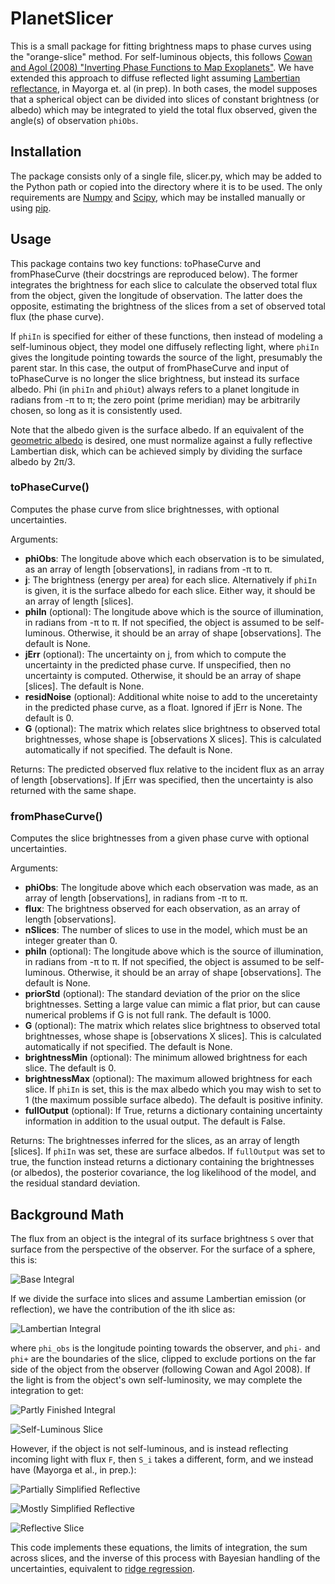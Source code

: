 # PlanetSlicer
This is a small package for fitting brightness maps to phase curves using the "orange-slice" method.  For self-luminous objects, this follows [Cowan and Agol (2008) "Inverting Phase Functions to Map Exoplanets"](https://doi.org/10.1017/S1743921308027166).  We have extended this approach to diffuse reflected light assuming [Lambertian reflectance](https://en.wikipedia.org/wiki/Lambertian_reflectance), in Mayorga et. al (in prep).  In both cases, the model supposes that a spherical object can be divided into slices of constant brightness (or albedo) which may be integrated to yield the total flux observed, given the angle(s) of observation `phiObs`.

## Installation
The package consists only of a single file, slicer.py, which may be added to the Python path or copied into the directory where it is to be used.  The only requirements are [Numpy](https://numpy.org/) and [Scipy](https://www.scipy.org/), which may be installed manually or using [pip](https://pypi.org/project/pip/).

## Usage
This package contains two key functions: toPhaseCurve and fromPhaseCurve (their docstrings are reproduced below).  The former integrates the brightness for each slice to calculate the observed total flux from the object, given the longitude of observation.  The latter does the opposite, estimating the brightness of the slices from a set of observed total flux (the phase curve).

If `phiIn` is specified for either of these functions, then instead of modeling a self-luminous object, they model one diffusely reflecting light, where `phiIn` gives the longitude pointing towards the source of the light, presumably the parent star.  In this case, the output of fromPhaseCurve and input of toPhaseCurve is no longer the slice brightness, but instead its surface albedo.  Phi (in `phiIn` and `phiOut`) always refers to a planet longitude in radians from -π to π; the zero point (prime meridian) may be arbitrarily chosen, so long as it is consistently used.

Note that the albedo given is the surface albedo.  If an equivalent of the [geometric albedo](https://en.wikipedia.org/wiki/Geometric_albedo) is desired, one must normalize against a fully reflective Lambertian disk, which can be achieved simply by dividing the surface albedo by 2π/3.

### toPhaseCurve()
Computes the phase curve from slice brightnesses, with optional uncertainties.

Arguments:
* **phiObs**: The longitude above which each observation is to be simulated, as an array of length [observations], in radians from -π to π.
* **j**: The brightness (energy per area) for each slice.  Alternatively if `phiIn` is given, it is the surface albedo for each slice.  Either way, it should be an array of length [slices].
* **phiIn** (optional): The longitude above which is the source of illumination, in radians from -π to π.  If not specified, the object is assumed to be self-luminous.  Otherwise, it should be an array of shape [observations].  The default is None.
* **jErr** (optional): The uncertainty on j, from which to compute the uncertainty in the predicted phase curve.  If unspecified, then no uncertainty is computed.  Otherwise, it should be an array of shape [slices].  The default is None.
* **residNoise** (optional): Additional white noise to add to the unceretainty in the predicted phase curve, as a float.  Ignored if jErr is None.  The default is 0.
* **G** (optional): The matrix which relates slice brightness to observed total brightnesses, whose shape is [observations X slices].  This is calculated automatically if not specified.  The default is None.

Returns: The predicted observed flux relative to the incident flux as an array of length [observations].  If jErr was specified, then the uncertainty is also returned with the same shape.

### fromPhaseCurve()
Computes the slice brightnesses from a given phase curve with optional uncertainties.

Arguments:
* **phiObs**: The longitude above which each observation was made, as an array of length [observations], in radians from -π to π.
* **flux**: The brightness observed for each observation, as an array of length [observations].
* **nSlices**: The number of slices to use in the model, which must be an integer greater than 0.
* **phiIn** (optional): The longitude above which is the source of illumination, in radians from -π to π.  If not specified, the object is assumed to be self-luminous.  Otherwise, it should be an array of shape [observations].  The default is None.
* **priorStd** (optional): The standard deviation of the prior on the slice brightnesses.  Setting a large value can mimic a flat prior, but can cause numerical problems if G is not full rank.  The default is 1000.
* **G** (optional): The matrix which relates slice brightness to observed total brightnesses, whose shape is [observations X slices].  This is calculated automatically if not specified.  The default is None.
* **brightnessMin** (optional): The minimum allowed brightness for each slice.  The default is 0.
* **brightnessMax** (optional): The maximum allowed brightness for each slice.  If `phiIn` is set, this is the max albedo which you may wish to set to 1 (the maximum possible surface albedo).  The default is positive infinity.
* **fullOutput** (optional): If True, returns a dictionary containing uncertainty information in addition to the usual output.  The default is False.

Returns: The brightnesses inferred for the slices, as an array of length [slices].  If `phiIn` was set, these are surface albedos.  If `fullOutput` was set to true, the function instead returns a dictionary containing the brightnesses (or albedos), the posterior covariance, the log likelihood of the model, and the residual standard deviation.

## Background Math

The flux from an object is the integral of its surface brightness `S` over that surface from the perspective of the observer.  For the surface of a sphere, this is:

![Base Integral](https://latex.codecogs.com/gif.latex?J&space;&=&space;\int_{-\pi}^{\pi}&space;\int_0^\pi&space;S(\theta,\phi)&space;\sin(\theta)&space;d\theta&space;d\phi)

If we divide the surface into slices and assume Lambertian emission (or reflection), we have the contribution of the ith slice as:

![Lambertian Integral](https://latex.codecogs.com/gif.latex?J_i&space;&=&space;\int_{\phi_-}^{\phi_&plus;}&space;\int_0^\pi&space;S_i&space;\cos(\phi-\phi_\mathrm{obs})&space;\sin^2(\theta)d\theta&space;d\phi)

 where `phi_obs` is the longitude pointing towards the observer, and `phi-` and `phi+` are the boundaries of the slice, clipped to exclude portions on the far side of the object from the observer (following Cowan and Agol 2008).  If the light is from the object's own self-luminosity, we may complete the integration to get:
 
![Partly Finished Integral](https://latex.codecogs.com/gif.latex?J_i&space;=&space;\frac{\pi}{2}&space;\int_{\phi_-}^{\phi_&plus;}&space;S_i&space;\cos(\phi-\phi_\mathrm{obs})&space;d\phi)
 
 ![Self-Luminous Slice](https://latex.codecogs.com/gif.latex?J_i&space;=&space;\frac{\pi}{2}&space;\left[\sin(\phi_&plus;)&space;-&space;\sin(\phi_-)\right])
 
 However, if the object is not self-luminous, and is instead reflecting incoming light with flux `F`, then `S_i` takes a different, form, and we instead have (Mayorga et al., in prep.):
 
![Partially Simplified Reflective](https://latex.codecogs.com/gif.latex?J_i&space;=&space;\int_{\phi_-}^{\phi_&plus;}&space;\int_0^\pi&space;(A_i&space;F&space;\sin(\theta)&space;\cos(\phi-\phi_\mathrm{in}))&space;\cos(\phi-\phi_\mathrm{obs})&space;\sin^2(\theta)&space;d\theta&space;d\phi)
 
![Mostly Simplified Reflective](https://latex.codecogs.com/gif.latex?J_i&space;=&space;\frac{4&space;F&space;A_i}{3}&space;\int_{\phi_-}^{\phi_&plus;}&space;\cos(\phi-\phi_\mathrm{in})&space;\cos(\phi-\phi_\mathrm{obs})&space;d\phi)

![Reflective Slice](https://latex.codecogs.com/gif.latex?J_i&space;=&space;\left.&space;\frac{F_*&space;A_i}{3}&space;\left(&space;2&space;\phi&space;\cos(\phi_\mathrm{in}&space;-&space;\phi_\mathrm{obs})&space;-&space;\sin(\phi_\mathrm{obs}&space;&plus;&space;\phi_\mathrm{in}&space;-&space;2\phi)&space;\right)&space;\right|_{\phi_-}^{\phi_&plus;})

This code implements these equations, the limits of integration, the sum across slices, and the inverse of this process with Bayesian handling of the uncertainties, equivalent to [ridge regression](https://en.wikipedia.org/wiki/Tikhonov_regularization).
